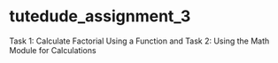 # tutedude_assignment_3
Task 1: Calculate Factorial Using a Function and Task 2: Using the Math Module for Calculations
